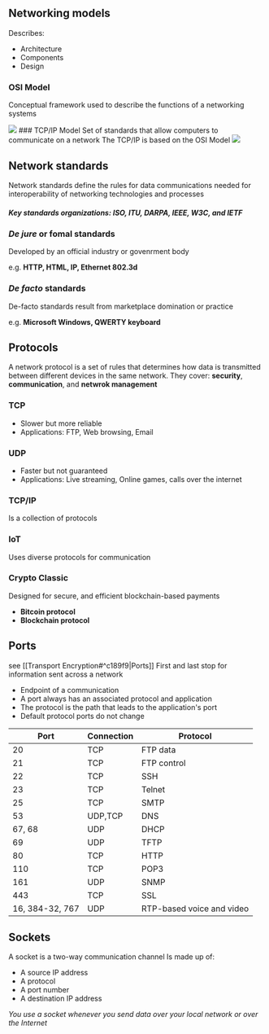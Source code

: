 
## Networking models

Describes:
- Architecture
- Components
- Design

### OSI Model
Conceptual framework used to describe the functions of a networking systems

<img src="https://www.manageengine.com/network-monitoring/images/network-protocols-osi.jpg">
### TCP/IP Model
Set of standards that allow computers to communicate on a network
The TCP/IP is based on the OSI Model

<img src="https://1.bp.blogspot.com/_FRSoY4n-eek/S21qmcKw5UI/AAAAAAAAAf4/mYCB2024Yrs/w1200-h630-p-k-no-nu/TCPIP+Diagram.jpg">

## Network standards
Network standards define the rules for data communications needed for interoperability of networking technologies and processes
##### Key standards organizations: ISO, ITU, DARPA, IEEE, W3C, and IETF

### *De jure* or fomal standards
Developed by an official industry or govenrment body

e.g. **HTTP, HTML, IP, Ethernet 802.3d**

### *De facto* standards
De-facto standards result from marketplace domination or practice

e.g. **Microsoft Windows, QWERTY keyboard**

## Protocols
A network protocol is a set of rules that determines how data is transmitted between different devices in the same network. They cover: **security**, **communication**, and **netwrok management**

### TCP
- Slower but more reliable
- Applications: FTP, Web browsing, Email
### UDP
- Faster but not guaranteed
- Applications: Live streaming, Online games, calls over the internet

### TCP/IP
Is a collection of protocols

### IoT
Uses diverse protocols for communication

### Crypto Classic
Designed for secure, and efficient blockchain-based payments

- **Bitcoin protocol**
- **Blockchain protocol**

## Ports
see [[Transport Encryption#^c189f9|Ports]]
First and last stop for information sent across a network
- Endpoint of a communication
- A port always has an associated protocol and application
- The protocol is the path that leads to the application's port
- Default protocol ports do not change

| Port            | Connection | Protocol                  |
| --------------- | ---------- | ------------------------- |
| 20              | TCP        | FTP data                  |
| 21              | TCP        | FTP control               |
| 22              | TCP        | SSH                       |
| 23              | TCP        | Telnet                    |
| 25              | TCP        | SMTP                      |
| 53              | UDP,TCP    | DNS                       |
| 67, 68          | UDP        | DHCP                      |
| 69              | UDP        | TFTP                      |
| 80              | TCP        | HTTP                      |
| 110             | TCP        | POP3                      |
| 161             | UDP        | SNMP                      |
| 443             | TCP        | SSL                       |
| 16, 384-32, 767 | UDP        | RTP-based voice and video |

## Sockets
A socket is a two-way communication channel
Is made up of:
- A source IP address
- A protocol
- A port number
- A destination IP address

*You use a socket whenever you send data over your local network or over the Internet*